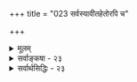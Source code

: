 +++
title = "023 सर्वस्यावीतहेतोरपि च"

+++
<details><summary>मूलम्</summary>

सर्वस्यावीतहेतोरपि च निरसनं द्रक्ष्यसि स्वप्रसङ्गे श्रुत्याऽत्र व्याप्तिसिद्धावलमनुमितिभिर्निष्फलस्संप्लवोऽपि ।  
तस्मादुल्लोकभूमा स कथमनुमया विश्वकर्ता प्रसिध्येच्छास्त्रानुक्तत्वबाधद्वयपरिहृतये शास्त्रयोनित्वसूत्रम् ॥ २३ ॥
</details>

<details><summary>सर्वाङ्कषा - २३</summary>

ननु नैयायिकैः ‘क्षित्यङ्कुरादिकम् अस्मदादिविलक्षणपुरुषकर्तृकम्, अस्मदाद्यकर्तृकत्वे सति सकर्तृकत्वात्' इत्यनुमानेनेश्वरस्साध्यते । तत्र हेतौ विशेष्यस्य सकर्तृकत्वस्यासिद्धावापादितायाम् ‘क्षित्यङ्कङ्कुरादिकं सकर्तृकम्, कार्यत्वात्, घटवत्' इत्यनुमानेन हेतौ विशेष्या सिद्धिः परिहता। अङ्कुरादौ अस्मदादीनां कर्तृत्वं नास्तीति लोकानुभवसिद्धम् । क्षित्यादावपि अस्मदादीनां कर्तृत्वं सर्वथा न संभवति, भूसृष्टेः पूर्वमस्माकमेवाभावात् । तथा च प्रथमोक्ते परिशेषानुमाने हेतोस्सिद्ध्या, तेनास्मदादिविलक्षणकर्तृकत्वस्यैव साधनेन, स्रष्टुः 



408 

[परिशेषानुमानपरीक्षणम् ] 

168. 

सर्वस्यावीतहेतोरपि च निरसनं द्रक्ष्यसि स्वप्रसङ्गे 

श्रुत्याऽत्र व्याप्तिसिद्धावलमनुमितिभिः निष्फलः संप्लवोऽपि । तस्मादुल्लोकभूमा स कथमनुमया विश्वकर्ता प्रसिध्येत् 

शास्त्रानूक्तत्वबाधद्वयपरिहृतये शास्त्रयोनित्वसूत्रम् ॥23॥ 

जीवविलक्षणत्वमपि तेनैव सिद्ध्यतीति सर्वं चतुरस्रमिति काऽनुपपत्तिरिति चेत्तत्राह - सर्वस्येत्यादि । **अवीतः** = व्यतिरेकी । वि + **इतः** = **वीतः** = अन्वयी । न **वीतः** = अवीतः व्यतिरेकी । प्रकृते **अवीतः** = केवलव्यतिरेकी । विशेष्यनिघ्नशब्दः । अपि च-किञ्च सर्वस्य अवीतहेतोः सकलस्यापि केवलव्यतिरेकिणो हेतोः **निरसनम्** =निराकरणम् **प्रसङ्गे** = केवलव्यतिरेकिपरीक्षाप्रकरणे (बुद्धि. 52, 53 त्वमेव ) द्रक्ष्यसि ॥ 



ननु केवलव्यतिरेकिणोऽसंभवेऽपि पूर्वोक्तपरिशेषानुमानमन्वयव्यतिरेक्येव भवतु ! कुतः प्रद्वेष ईश्वरा - नुमाने । न च 'अस्मदाद्यकर्तृकत्वे सति सकर्तृकत्वं यत्र तत्रास्मद्विलक्षणकर्तृकत्वम्' इत्यन्वयव्याप्तिर्वक्तव्या । सा कथं संभवति ? अस्मदादिविलक्षणस्य चेतनस्य लोकेऽसिद्ध्या तत्कर्तृकत्वस्याप्यसिद्ध्यान्वयदृष्टान्तस्याभावादिति चेत्, नैयायिकानामीश्वरासिद्ध्या वेदप्रामाण्यनिरूपणासंभवेऽपि, वेदान्तिनां भवतां वेदानां स्वतः प्रामाण्यात् जगति अस्मदादिविलक्षणकर्तृकत्वस्य वेदेनैव सिद्धायान्वयव्याप्तेः संभवादित्याशङ्कय निराकरोति - श्रुत्येत्यादिना । **श्रुत्या** = 'इदं सर्वमसृजत' ( तै. आ.) इत्यादिश्रुत्या **अत्र** = उक्तेश्वरानुमाने **व्याप्तिसिद्धौ** = अन्वयव्याप्तेः सिद्धौ 'यत्रास्मदाद्यकर्तृकत्वे सति सकर्तृकत्वम्, तत्रास्मादादिविलक्षणकर्तृकत्वम्, यथेदं जगत्' इत्यन्वयव्याप्तेरपि सिद्ध्या **अनुमितिभिः** = उक्तेश्वरानुमानैः - ' कार्यायोजनधृत्यादेः' इत्यादिना नानाविधेश्वरानुमानस्य तैर्वर्णनात् 'अनुमितिभिः' इति बहुवचनम्, **अलम्** = साधनीयं नास्तीति यावत् । असंभावितदोषैः स्वतःप्रमाणभूतैर्वेदैरेवेश्वरसिद्धौ, संभावितदोषानुमानानुधावनं व्यर्थम् । नन्वेकस्मिन्नेव विषयेऽ नेकप्रमाणानां प्रवृत्तौ विरोधाभावादस्त्वनुमानमपि प्रमाणमीश्वर इत्यत्र - निष्फलस्संप्लवोऽपीति । **संप्लवोऽपि** = एकस्मिन् विषयेऽनेकप्रमाणसमुच्चयोऽपि **निष्फलः** = विफलः। एकेनैव वस्तुनिर्णयात् द्वितीयप्रमाणापेक्षाया असंभवात्तदन्वेषणं व्यर्थमेव । प्रमाणान्तरेण सिद्धस्य साधने सिद्धसाधनदोषोऽपि स्यात् । **तस्मात्** = एवमीश्वरानुमानस्यानेकदोषग्रस्तत्वात् **उल्लोकभूमा** = लोकातीतमहत्त्ववान् सः **विश्वकर्ता** = जगत्स्रष्टा ईश्वरः **अनुमया** = अनुमित्या कथं प्रसिद्ध्येत् ? दृष्टान्तावलम्बनेनैव प्रवर्तमानम् अनुमानं लोकदृष्टविषयेष्वेव प्रतिष्ठां लभेत, न त्वत्यन्तालौकिके सर्वाद्भुतमये परस्मिन् ब्रह्मणि । ब्रह्मणः शब्दैकसमधिगम्यत्वपक्षेऽपि, शब्दशक्तिग्रहस्य लौकिकत्वादेतद्दोषातिवर्तनमतिकष्टसाध्यमित्यप्यवगन्तव्यम् ॥ 

ननु नित्यनिर्दुष्टस्य स्वतः प्रमाणभूतस्य वेदस्यानेनानुमानेन का वा क्षतिः स्यात् ? एवं सतीयान् केशस्तन्निराकरणाय किमर्थ इत्यत्र - शास्त्रेत्यादि । **शास्त्रस्य** = परमशास्त्रस्य वेदस्य **अनूक्तत्वस्य** = अनुवादरूपतायाः, बाधस्य **च** = 'विमतश्चेतनः न जगत्स्रष्टा, चेतनत्वात्, अस्मदादिवत्' इति प्रतिप्रयोगप्रसङ्गस्य च 

409 



**परिहृतये** = परिहाराय **शास्त्रयोनित्वसूत्रम्** = 'शास्त्रयोनित्वात्' इति सूत्रं प्रवृत्तम् । अत्यन्तालौकिकेऽर्थे शास्त्रमेव प्रमाणं वैदिकानाम् । यदि तादृशेऽनुमानमेव प्रमाणम्, तर्हि वेदस्सर्वोऽपि अनुवादरूपत्वादप्रमाणमेवेति प्रकारान्तरेणाङ्गीकृतं स्यात् । लौकिके विषये वेदाः न प्रमाणमिति निर्विवादम् । अलौकिकेऽपि तथात्वे सर्वेषां वेदानां तिलाञ्जलिरेव दत्तस्स्यात् । ततश्च वैदिकानां सर्वोऽपि केशस्तदर्थ एवेति विस्मृतमिति सर्वं हास्यास्पदं स्यात् ॥ 

अयमत्र विमर्शः – क्षित्यङ्कुरादिकम् अस्मदादिविलक्षणकर्तृकम्, अस्मदाद्यकर्तृकत्वे सति सकर्तृकत्वात् इत्यत्र, अस्मदाद्यकर्तृकत्वे सति सकर्तृकत्वं यत्र तत्र अस्मदादिविलक्षणकर्तृकत्वं इत्यन्वयव्याप्तिर्नास्ति । लोके अस्मदादिविलक्षणकर्तृकत्वस्येदानीमसिध्या नान्वयसंभवः । किन्तु – यत्र अस्मदादिविलक्षणकर्तृकत्वं नास्ति, तत्र अस्मादिविलक्षणकर्तृकत्वे सति सकर्तृकत्वं नास्ति, यथा घटादौ इति व्यतिरेकव्याप्तिस्संभवति । न च घटादौ सकर्तृकत्वसत्त्वेन, तदभावः कथमिति वाच्यम् । अस्मदाद्यकर्तृकत्वविशिष्टसर्तृकत्वस्यैव हेतुत्वेन, अकर्तृकत्वमात्रस्याहेतुत्वात् । एवं विशिष्टस्यैव हेतुत्वेन, विशेषणीभूतस्यास्मदाद्यकर्तृकत्वस्य घटादावभावात् विशेषणाभावप्रयुक्तविशिष्टाभावो भवति । विशिष्टाभावः खलु, विशेषणाभावप्रयुक्तः, विशेष्याभावप्रयुक्तः, उभयाभावप्रयुक्तश्चेति त्रिप्रकारो भवति । 'पीतघटो नास्ति' इति प्रतीतिर्हि नीलघटवति भूतले पीतत्वरूपविशेषणाभावाद्भवति; पीतपटवति पीतत्वरूपविशेषणसत्वेऽपि घटरूपविशेष्याभावाद्भवति; एवं नीलपटवति पीतत्वरूपविशेषणस्य, घटरूपविशेष्यस्य चाभावादुभयाभावप्रयुक्तश्च भवति । विशिष्टाभाववदेवोभयाभावोऽपि । ‘घटपटोभयं नास्ति' इति प्रतीतिर्हि, केवलघटवति, केवलपटवति, घटपटोभयरहिते च भवति । एवञ्च प्रकृते, घटादौ विशेष्यस्य सकर्तृकत्वस्य सत्त्वेऽपि, अस्मदाद्यकर्तृकत्वरूपविशेषणं नास्ति, अस्मत्सदृशकुलालकर्तृकत्वस्यैव घटादौ सत्त्वात्, अस्मदाद्यकर्तृकत्वविशिष्टसकर्तृकत्वरूपस्य हेतोरभावात् व्यतिरेकव्याप्तिमात्रसंभवात् अयं हेतुः केवलव्यतिरेकी । परिशेषानुमानं सर्वमप्येवमेव । 'वह्निमान् धूमात्' इत्यादावपि 'यत्र धूमः, तत्र वह्निः' इत्यन्वयव्याप्तेः दृढीकरणमेव 'यत्र वह्निर्नास्ति, तत्र धूमोऽपि नास्ति इति व्यतिरेकव्याप्तया क्रियत इति केवलव्यतिरेकिणः सिद्धान्तेऽनङ्गीकारादुक्तपरिशेषानुमानेन नेश्वरसिद्धिः । ततश्च तर्कशास्त्रस्य वेदान्तापेक्षया बलवत्त्वे, तर्कस्याप्रतिष्ठितत्वादीश्वरसिद्धेरेव कस्यचिद्दुर्बलमतेः बाधः स्यात् । एवं ब्रह्मण उभयलिङ्गत्वादीनामपि बाधः स्यादिति ब्रह्मणश्शास्त्रैकगम्यत्वसाधनाय ‘शास्त्रयोनित्व' सूत्रं श्रद्धालूनां वेदान्तिनामावश्यकम् ॥ 

I 

I 

परं तु - बौद्धस्य वादस्य बुद्धिजीविनो मानवैर्दुस्त्यजत्वात् तादृशबुद्धेस्समाधानायेश्वरानुमानमप्यावश्यकमधिकारिभेदेन ॥ स्यात्कामं तथा । वयं तु वेदान्तिनः । अस्माकं दण्डेन सर्पमारं मारयितव्या वेदान्तिनां तर्कसरणिः ॥ अहो ब्रह्मविद्वरिष्ठ ! वेदन्तवाक्यमपि न जानासि वेदान्तमपि न तरां, न तमां तद्रहस्यम् । अत एव एवं विकत्थसे । प्रक्षिप्यतां तर्हि सागरे 'श्रोतव्यो मन्तव्यः' इत्याद्युपदेशः । अतो वेदान्तस्य तर्कानुग्रहमात्रेण न कापि हानिः ॥ 

तर्कानुग्रहमात्रे 

परमार्थतस्तु – 'नायमात्मा प्रवचनेन लभ्यो न मेधया न बहुना श्रुतेन । यमेवैष वृणुते तेन लभ्यः " (कठ. 1-2-23) 'ददामि बुद्धियोगं तं येन मामुपयान्ति ते ॥ (गीता. 10-10 ) ' तेषामेवानुकम्पार्थमहमज्ञानजं 



169. 

410 

[ ईश्वरानुमानम् न सूत्राशयानुगुणम् ] 

प्राज्ञाधिष्ठानशून्यं न तु परिणमितुं शक्तमव्यक्ततत्त्वं 

वास्यादौ व्याप्तिसिद्धेरिति यदभिहितं सांख्यसिद्धान्तभङ्गे ।' 

सोऽपि प्राज्ञव्युदासेऽप्यनुमितिशरणान् प्रत्युपात्तः प्रसङ्गः 

नेष्टे तत्सिद्ध्यसिद्ध्योरनुमितिरिति खल्वाशयः सूत्रकर्तुः ॥24॥ 

तमः । नाशयाम्यात्मभावस्थो ज्ञानदीपेन भास्वता । ' ( गीता. 10-11 ) इत्यादिश्रुतिस्मृतिभिः परमात्मानुग्रहैकलभ्येन ज्ञानेनैव सर्वबन्धनिवृत्तिरित्येव निष्कर्षः । इतरद्यद्यद् क्रियते, तत्सर्वं विचारादिकम् तत्साधनं यथा स्यात्तथा संरक्षणीयमित्येव सारम् । इदं तु कदापि न विस्मर्तव्यम् - 'यश्च मूढतमो लोके यश्च बुद्धेः परं गतः । तावुभौ सुखमेधेते क्लिश्यत्यन्तरितो जनः॥ ' इति । शिष्टं समनन्तरश्लोके ॥ 

अन्ततः क्रियतां सद्धिः सङ्गः त्यक्तैषणत्रयैः । नश्येयुस्संशयास्सर्वे तमस्सूर्योदये यथा ॥ २३ ॥
</details>

<details><summary>सर्वार्थसिद्धिः - २३</summary>

सर्वस्यावीतहेतोरपि च निरसनं द्रक्ष्यसि स्वप्रसङ्गे  
श्रुत्याऽत्र व्याप्तिसिद्धावलमनुमितिभिर्निष्फलस्संप्लवोऽपि ।  
तस्मादुल्लोकभूमा स कथमनुमया विश्वकर्ता प्रसिध्ये-  
च्छास्त्रानुक्तत्वबाधद्वयपरिहृतये शास्त्रयोनित्वसूत्रम् ॥ २३ ॥  
अथ स्यात् - अन्वयिनि हेतौ यावत्सपक्षान्वयिधर्मसंभवेन सोपाधिकता शङ्क्येत, केवलव्यतिरेकिणि तु सपक्षाभावान्न तच्छङ्केति, अत आह - सर्वस्येति । स्वप्रसङ्गे -हेतुचिन्तावसरे । अयं भावः - व्यर्थविशेषणत्वमर्थान्तरत्वं च केवलव्यतिरेकिणां सर्वेषां द्योत्यते । तथाहि; सर्वं कार्यं सर्ववित्कर्तृपूर्वकं कादाचित्कत्वादित्यत्र व्यतिरेके कर्तृपूर्वत्वनिवृत्त्यैव कादाचित्कत्वनिवृत्तावुपपन्नायां किं सर्वविद्विशेषणेन? सिद्धसाधनत्वनिवृत्त्यै तद्ग्रह इति चेन्न; शरीराजन्यत्वहेतावसिद्धिपरिहारे विशेषणं समर्थमिति वदन्तं प्रति एकामसिद्धिं परिहरतो द्वितीयापत्तेरिति युष्मदुक्तस्यात्र दुर्वारत्वात् । तर्हि कर्तृपदं हित्वा सर्ववित्पूर्वकमित्येतावदुक्तौ न वैयर्थ्यमिति चेत्, तथाऽपि वित्पूर्वकत्वनिवृत्त्या व्याप्तिसिद्धौ सर्वविशेषणवैयर्थ्यमेव । एवं नित्यज्ञानपूर्वकत्वादिनिर्देशेऽपि द्रष्टव्यम् । न च विशेषणेऽपि सिद्धसाधनतापरिहारः, सर्वेषां चेतनानां सर्वशब्दार्थवेदिनामसर्ववित्त्वायोगात्; अन्यथा सर्ववित्साधनस्यापि दुश्शकत्वात् । विशेषतस्सर्वं न सर्वे विजानन्तीति चेन्न; विशेषाणामपि सर्वशब्दसंग्रहात् । सर्वसाक्षात्कर्तृपूर्वकत्वं साधयाम इति चेन्न; योगिभिरर्थान्तरतापातात् । नित्यसाक्षात्कारिपूर्वकत्वं साध्यमिति चेत्, एवमपि व्याप्तौ नित्यविशेषणवैयर्थ्यमेव । अन्यतो विशेषणसाफल्ये शरीराजन्यत्वेऽपि साफल्यं सिध्येदेव । वेदास्सर्वज्ञप्रणीताः वेदत्वादित्यत्राप्येवमर्थान्तरत्वविशेषणवैयर्थ्ये बोद्धव्ये, प्रणीतत्वनिवृत्तिमात्रेण सर्वज्ञप्रणीतत्वनिवृत्तिमात्रेण वा व्याप्तिग्रहोपपत्तेः । अपि च केवलव्यतिरेकिणस्सपक्षे सत्याभासत्वं संगिरध्वे । सन्ति चानन्तानि सर्वज्ञप्रणीतानि वेदेतरवाक्यानि भारतादिमध्यपातीनि स्मृतितन्त्ररूपाणि, कल्पादिषु लोकवेदसंव्यवहारप्रवर्त्तनौपयिकानि च । न च तेषु वेदत्वम्, प्रसिद्धिविरोधात्, अवेदत्वेनैव महर्षिंपभृतिभिर्व्यपदेशाच्च । अतस्तेषां न वेदत्वेन पक्षीकरणं शक्यम् । संग्राहकान्तरं च दुर्वचम्, जीवप्रणीतेतरवाक्यत्वमीश्वरप्रोक्तत्वं वा नान्यतस्तिद्धम् । इत एव तत्साधनेऽन्योन्याश्रयः; तदिह तेषां पक्षीकारे तदभावे वा वेदत्वहेतुस्तेष्वसिध्यन् हेत्वाभास[कक्षां]त्वं नातिक्रामेत् । एवं वक्ष्यमाणैश्च वेदनित्यत्वसाधकैर्बाधाऽप्यत्र मन्तव्यः । एवं घटः सर्वज्ञकर्तृकः घटत्वं, यजुस्सर्वज्ञप्रणीतं यजुष्ट्वादित्यादिविशेषपक्षीकरेण प्रयोगाश्च निरस्ता वेदितव्याः । ननु कार्याणां सर्वेषां सर्वज्ञपूर्वकत्वव्याप्तिः श्रुत्या सिध्यति । अविदितनिगमवृत्तान्तानां नालिकेरद्वीपवासिनामिव वह्नौ महेश्वरे मा भूदनुमानम्, अन्येषां तु तत्प्रवृत्तिसंभव इत्यत्राह - श्रुत्येति । व्याप्तिग्राहकेणैव साध्यसिद्धौ किमत्रानुसितिसाध्यमित्यर्थः । संप्लववादे सिद्धेऽपि मानान्तरस्य प्रवृत्तिः स्यादित्यत्राह - निष्फल इति । मानान्तरसिद्धे वस्तुन्याकारान्तरसमर्पणे हि संप्लवश्शोभेत । अन्यथा सिद्धसाधनत्वं वा, सर्वत्र सिद्धसाधनत्वदोषोच्छेदो वा स्यादिति भावः । अत्र - 'कार्यायोजनधृत्यादेः पदात्प्रत्ययतः श्रुतेः । वाक्यात्संख्याविशेषाच्च साध्यो विश्वविदव्ययः ॥' इति न्यायाचार्यसंगृहीतानां सर्वेषां हेतूनां स्थालीपुलाकन्यायेन निरस्तप्रायत्वं निगमनव्याजेन नियमयति - तस्मादिति । नन्वनिरस्तेऽपि जगत्कर्तुरनुमाने परतत्त्वपरमहितपरमपुरुषार्थेषु शारीरकं निष्प्रतिघातम् । अतः किमत्र तन्निरासप्रयासेनेत्यत्राह - शास्त्रेति । यदि जगत्कर्तुरनुमानं न प्रतिषिध्येत तदा मतान्तरप्रामाण्यव्यवसायिनः कस्यचित्' 'इदं सर्वमसृजत', 'यतो वा इमानि भूतानि जायन्त' इत्यादिवाक्यानामनुमानसिद्धानुवादित्वं मन्यमानस्य जगत्कर्तृवादिवाक्यानामनुमानविरुद्धोपस्थापकत्वे मूलघातित्वात्, तत्सिद्धमात्रबोधने नैरपेक्ष्यात्, सिद्धांशेऽनुमानानाघ्रातासंभवाच्च, सिद्धपरवाक्यविमर्शो न कार्य इति मोहः स्यात्; अतस्तदनुजिघृक्षयाऽनुमानं निरसनीयम् । किञ्च विश्वकर्तुरनुमेयत्वं मन्यमानस्य तत्तद्वादिकल्पितैर्हेतुभिर्बाधद्वयमाद्येत; 'ब्रह्मण आनन्द' इत्याद्युक्तप्रामाणिकत्यागात्, अप्रासणिकायथापूर्ववेदकल्पनस्वोकाराच्च । यद्वा प्रागुक्ताभ्यां प्रतिप्रमाणतर्काभ्यां बाधद्वयम् । अथवा अनुमितेस्सोपाधिकत्वादिकारणदोषात् साक्षादकर्तृकत्वानुमानेन साध्यप्रतिषेधाच्च । अपि वा विश्वकर्तर्यनुमानं प्रवर्तमानं स्वयं तावन्नित्यप्रयत्नं समानन्यायतया स्वोपस्थापितानुमानेन नित्यशरीरादिरहितत्वं चोपस्थाप्यागमविषयमपहरेत् । श्लो. तस्मादेवं - विधानेकबाधशङ्कापनुत्तये । नित्यनिर्दोषशास्त्रैकवेद्यत्वमिह सूचितम् ॥ शब्दप्रमाणके तस्मिन् यथाशब्दं व्यवस्थितिः । सर्वैरनतिलङ्घ्येति न शङ्कातङ्कसंभवः ॥ नन्वीश्वरानुमानदूषणे 'विद्याचोरो गुरुद्रोही वेदेश्वरविदूषकः । त एते बहुपाप्मानस्सद्यो दण्ड्या इति श्रुतिः ॥' इति शास्त्रविरोधः स्यादिति चेन्न; अनुमानदूषणेऽप्यागमात् तत्सिद्धेः । अन्यथाऽस्मदादिप्रत्यक्षवेद्यत्वनिषेधेन तवापि तद्दूषकत्वप्रसङ्गः 'आगमेनानुमानेन ध्यानाभ्यास[रसेन]वशेन च । त्रिधा प्रकल्पयन्प्रज्ञां लभते योगमुत्तमम् ॥' इत्याप्तोक्तिः कथम्? इत्थम् - श्रवणमननध्यानानां योगहेतुत्वस्य विवक्षितत्वात् । मननं चात्रानुग्राहकयुक्तिभिः स्थिरोकरणम्; तदेवात्र श्रवणानन्तरभावितयाऽनुमानशब्देन ग्रहीतुमुचितम्; अनुग्राहकयुक्तय एव वा, 'यस्तर्केणानुसन्धत्त इति स्मरणात् । तर्कानुमानयोरदूरविप्रकर्षात्समाख्याविपर्यासश्च दृष्ट इति ॥ २३ ॥ इति ईश्वरानुमानभङ्गः ॥
</details>


